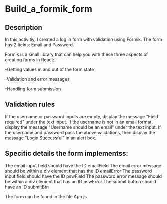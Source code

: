 # Build_a_formik_form
## Description
In this activitiy, I created a log in form with validation using Formik.
The form has 2 fields: Email and Password.

Formik is a small library that can help you with these three aspects of creating forms in React:

-Getting values in and out of the form state

-Validation and error messages

-Handling form submission

## Validation rules

If the username or password inputs are empty, display the message "Field required" under the text input.
If the username is not in an email format, display the message "Username should be an email" under the text input.
If the username and password pass the above validations, then display the message "Login Successful" in an alert box.

## Specific details the form implementss:

The email input field should have the ID emailField
The email error message should be within a div element that has the ID emailError
The password input field should have the ID pswField
The password error message should be within a div element that has an ID pswError
The submit button should have an ID submitBtn

The form can be found in the file App.js
